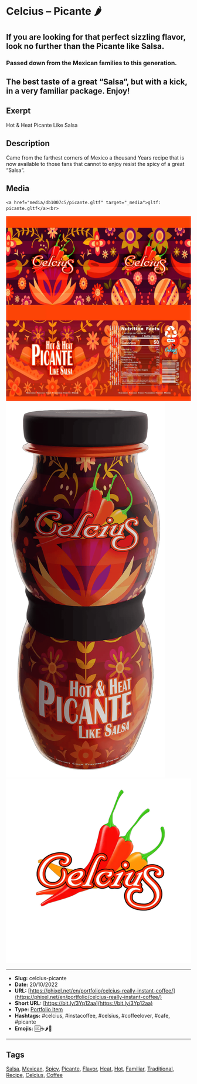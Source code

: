 # Celcius – Picante 🌶️
## If you are looking for that perfect sizzling flavor, look no further than the Picante like Salsa.

### Passed down from the Mexican families to this generation.

The best taste of a great “Salsa”, but with a kick, in a very familiar package.
Enjoy!
------------
## Exerpt
Hot & Heat Picante Like Salsa
## Description
Came from the farthest corners of Mexico a thousand Years recipe that is now available to those fans that cannot to enjoy resist the spicy of a great “Salsa”.
## Media
	<a href="media/db1007c5/picante.gltf" target="_media">gltf: picante.gltf</a><br>
<img src="media/1d7e235c/picante.jpg" loading="lazy"><br>
<img src="media/4df4d57d/picante.png" loading="lazy"><br>
<img src="media/a6864051/picante.png" loading="lazy"><br>

------------
- **Slug:** celcius-picante
- **Date:** 20/10/2022
- **URL:** [https://phixel.net/en/portfolio/celcius-really-instant-coffee/](https://phixel.net/en/portfolio/celcius-really-instant-coffee/)
- **Short URL:** [https://bit.ly/3Yp12aa](https://bit.ly/3Yp12aa)
- **Type:** [Portfolio Item](#portfolio-item)
- **Hashtags:** #celcius, #instacoffee, #celsius, #coffeelover, #cafe, #picante
- **Emojis:** 🆒☕🌶️🥤

------------
## Tags
[Salsa](#salsa), [Mexican](#mexican), [Spicy](#spicy), [Picante](#picante), [Flavor](#flavor), [Heat](#heat), [Hot](#hot), [Familiar](#familiar), [Traditional](#traditional), [Recipe](#recipe), [Celcius](#celcius), [Coffee](#coffee)
